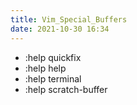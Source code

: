 ```yaml
---
title: Vim_Special_Buffers
date: 2021-10-30 16:34
---
```

- :help quickfix
- :help help
- :help terminal
- :help scratch-buffer

